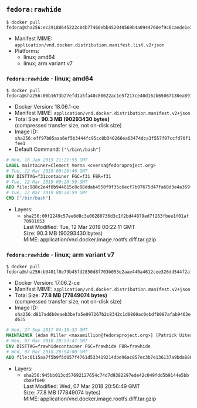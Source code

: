 ## `fedora:rawhide`

```console
$ docker pull fedora@sha256:ec29188645222c84b77466ebb452040569b4a0944760ef9c6caede1e3056e63f
```

-	Manifest MIME: `application/vnd.docker.distribution.manifest.list.v2+json`
-	Platforms:
	-	linux; amd64
	-	linux; arm variant v7

### `fedora:rawhide` - linux; amd64

```console
$ docker pull fedora@sha256:00b1673b27efd1a5fa40c80622ac1e5f217ce40d162b65067130ea891d58af0a
```

-	Docker Version: 18.06.1-ce
-	Manifest MIME: `application/vnd.docker.distribution.manifest.v2+json`
-	Total Size: **90.3 MB (90293430 bytes)**  
	(compressed transfer size, not on-disk size)
-	Image ID: `sha256:eff97b05aaa6ef5b3444fc95cc8b340266ea63474dca3f557f07ccfd70f1fee1`
-	Default Command: `["\/bin\/bash"]`

```dockerfile
# Wed, 16 Jan 2019 21:21:55 GMT
LABEL maintainer=Clement Verna <cverna@fedoraproject.org>
# Tue, 12 Mar 2019 00:20:46 GMT
ENV DISTTAG=f31container FGC=f31 FBR=f31
# Tue, 12 Mar 2019 00:20:59 GMT
ADD file:988c2e4f0b944815c8c88ddab4550f9f35c6ecf7b07675d47fa68d3e4a369fa7 in / 
# Tue, 12 Mar 2019 00:20:59 GMT
CMD ["/bin/bash"]
```

-	Layers:
	-	`sha256:00f2249c57ee6d8c3e06280736d3c1f2bd44879ed7f263fbee1f01af78981653`  
		Last Modified: Tue, 12 Mar 2019 00:22:11 GMT  
		Size: 90.3 MB (90293430 bytes)  
		MIME: application/vnd.docker.image.rootfs.diff.tar.gzip

### `fedora:rawhide` - linux; arm variant v7

```console
$ docker pull fedora@sha256:b9401f8e79b45fd2850d8f703b053e2aae440a4612cee326dd544f2afc81ad2f
```

-	Docker Version: 17.06.2-ce
-	Manifest MIME: `application/vnd.docker.distribution.manifest.v2+json`
-	Total Size: **77.8 MB (77849074 bytes)**  
	(compressed transfer size, not on-disk size)
-	Image ID: `sha256:d817addb0eaeb3befa5e097267b2c8342c1d0860ac0ebdf8087afab9463ed635`

```dockerfile
# Wed, 27 Sep 2017 04:18:33 GMT
MAINTAINER [Adam Miller <maxamillion@fedoraproject.org>] [Patrick Uiterwijk <patrick@puiterwijk.org>]
# Wed, 07 Mar 2018 20:53:47 GMT
ENV DISTTAG=frawhidecontainer FGC=frawhide FBR=frawhide
# Wed, 07 Mar 2018 20:54:00 GMT
ADD file:0115aa7f5b9f5d057f4761d533419214dbe96ac857ec3b7e136137a9bda888f3 in / 
```

-	Layers:
	-	`sha256:945bb013cd57692127654c74d7d9382297ede42c049fdd5b9144e5bbcba9f0e0`  
		Last Modified: Wed, 07 Mar 2018 20:56:49 GMT  
		Size: 77.8 MB (77849074 bytes)  
		MIME: application/vnd.docker.image.rootfs.diff.tar.gzip
